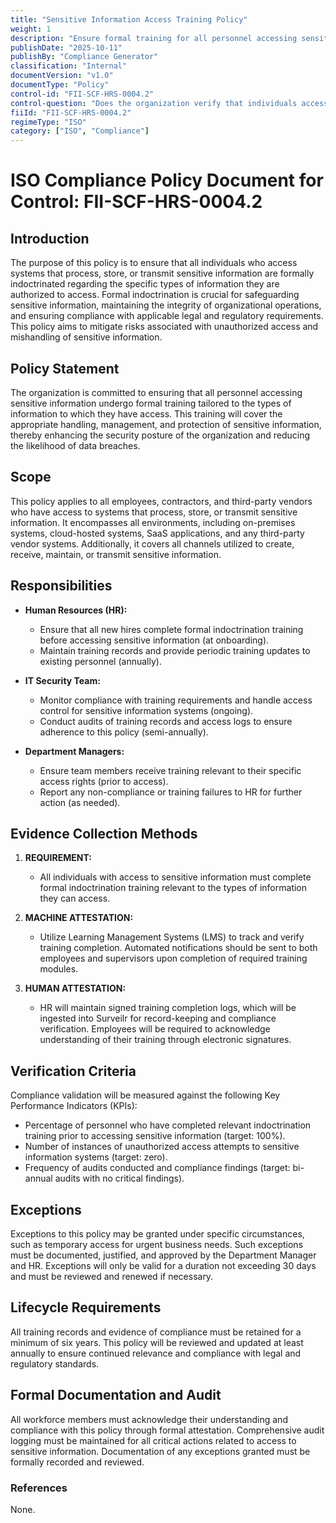 ```yaml
---
title: "Sensitive Information Access Training Policy"
weight: 1
description: "Ensure formal training for all personnel accessing sensitive information to enhance security and compliance within the organization."
publishDate: "2025-10-11"
publishBy: "Compliance Generator"
classification: "Internal"
documentVersion: "v1.0"
documentType: "Policy"
control-id: "FII-SCF-HRS-0004.2"
control-question: "Does the organization verify that individuals accessing a system processing, storing, or transmitting sensitive information are formally indoctrinated for all the relevant types of information to which they have access on the system?"
fiiId: "FII-SCF-HRS-0004.2"
regimeType: "ISO"
category: ["ISO", "Compliance"]
---
```


# ISO Compliance Policy Document for Control: FII-SCF-HRS-0004.2

## Introduction
The purpose of this policy is to ensure that all individuals who access systems that process, store, or transmit sensitive information are formally indoctrinated regarding the specific types of information they are authorized to access. Formal indoctrination is crucial for safeguarding sensitive information, maintaining the integrity of organizational operations, and ensuring compliance with applicable legal and regulatory requirements. This policy aims to mitigate risks associated with unauthorized access and mishandling of sensitive information.

## Policy Statement
The organization is committed to ensuring that all personnel accessing sensitive information undergo formal training tailored to the types of information to which they have access. This training will cover the appropriate handling, management, and protection of sensitive information, thereby enhancing the security posture of the organization and reducing the likelihood of data breaches.

## Scope
This policy applies to all employees, contractors, and third-party vendors who have access to systems that process, store, or transmit sensitive information. It encompasses all environments, including on-premises systems, cloud-hosted systems, SaaS applications, and any third-party vendor systems. Additionally, it covers all channels utilized to create, receive, maintain, or transmit sensitive information.

## Responsibilities
- **Human Resources (HR):**
  - Ensure that all new hires complete formal indoctrination training before accessing sensitive information (at onboarding).
  - Maintain training records and provide periodic training updates to existing personnel (annually).
  
- **IT Security Team:**
  - Monitor compliance with training requirements and handle access control for sensitive information systems (ongoing).
  - Conduct audits of training records and access logs to ensure adherence to this policy (semi-annually).

- **Department Managers:**
  - Ensure team members receive training relevant to their specific access rights (prior to access).
  - Report any non-compliance or training failures to HR for further action (as needed).

## Evidence Collection Methods
1. **REQUIREMENT:**
   - All individuals with access to sensitive information must complete formal indoctrination training relevant to the types of information they can access.

2. **MACHINE ATTESTATION:**
   - Utilize Learning Management Systems (LMS) to track and verify training completion. Automated notifications should be sent to both employees and supervisors upon completion of required training modules.

3. **HUMAN ATTESTATION:**
   - HR will maintain signed training completion logs, which will be ingested into Surveilr for record-keeping and compliance verification. Employees will be required to acknowledge understanding of their training through electronic signatures.

## Verification Criteria
Compliance validation will be measured against the following Key Performance Indicators (KPIs):
- Percentage of personnel who have completed relevant indoctrination training prior to accessing sensitive information (target: 100%).
- Number of instances of unauthorized access attempts to sensitive information systems (target: zero).
- Frequency of audits conducted and compliance findings (target: bi-annual audits with no critical findings).

## Exceptions
Exceptions to this policy may be granted under specific circumstances, such as temporary access for urgent business needs. Such exceptions must be documented, justified, and approved by the Department Manager and HR. Exceptions will only be valid for a duration not exceeding 30 days and must be reviewed and renewed if necessary.

## Lifecycle Requirements
All training records and evidence of compliance must be retained for a minimum of six years. This policy will be reviewed and updated at least annually to ensure continued relevance and compliance with legal and regulatory standards.

## Formal Documentation and Audit
All workforce members must acknowledge their understanding and compliance with this policy through formal attestation. Comprehensive audit logging must be maintained for all critical actions related to access to sensitive information. Documentation of any exceptions granted must be formally recorded and reviewed.

### References
None.